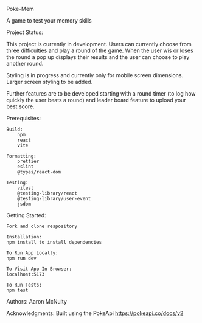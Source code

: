 Poke-Mem

A game to test your memory skills 

Project Status:

This project is currently in development. Users can currently choose from three difficulties and play a round of the game. When the user wis or loses the round a pop up displays their results and the user can choose to play another round. 

Styling is in progress and currently only for mobile screen dimensions. Larger screen styling to be added. 

Further features are to be developed starting with a round timer (to log how quickly the user beats a round) and leader board feature to upload your best score.

Prerequisites:

    Build:
        npm
        react
        vite
    
    Formatting:
        prettier
        eslint
        @types/react-dom

    Testing:
        vitest
        @testing-library/react
        @testing-library/user-event
        jsdom

Getting Started:

    Fork and clone respository
    
    Installation:
    npm install to install dependencies
    
    To Run App Locally:
    npm run dev  

    To Visit App In Browser:
    localhost:5173
    
    To Run Tests:
    npm test


Authors:
Aaron McNulty

Acknowledgments:
Built using the PokeApi
https://pokeapi.co/docs/v2
